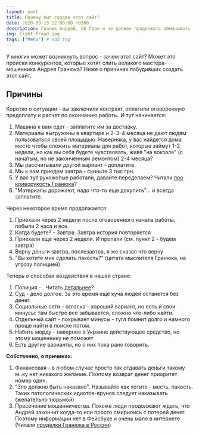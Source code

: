 ```yaml
---
layout: post
title: Почему был создан этот сайт? 
date: 2020-09-13 12:00:00 +0300
description: Гранюк Андрей, СК Гран и не должен продолжать обманывать
img: fight_fraud.jpg 
tags: ["Menu"] # add tag
---
```


У многих может возникнуть вопрос - зачем этот сайт? Может это происки конкурентов, которые хотят слить великого мастера-мошенника Андрея Гранюка? Ниже о причинах побудивших создать этот сайт. 

## Причины ##

Коротко о ситуации - вы заключили контракт, оплатили оговоренную предоплату и расчет по окончанию работы. И тут начинается: 

1. Машина к вам едет - заплатите им за доставку. 
2. Материалы выгружены в квартире и 2-3-4 месяца не дают людям пользоваться своей площадью. Наверняка, у вас найдется дома место чтобы сложить материалы для работ, которые займут 1-2 недели, но как вы себя будете чувствовать, живя "на вокзале" (с начатым, но не законченным ремонтом) 2-4 месяца? 
3. Мы рассчитывали другой вариант - доплатите. 
4. Мы к вам приедем завтра - скиньте 3 тыс грн. 
5. У вас тут рукожопые работали, давайте переделаем? Читали [про криворукость Гранюка](/master-class)?
6. "Материалы дорожают, надо что-то еще докупить"... и всегда заплатите. 

Через некоторое время продолжается: 

1. Приехали через 2 недели после оговоренного начала работы, побыли 2 часа и все. 
2. Когда будете? - Завтра. Завтра история повторяется 
3. Приехали еще через 2 недели. И пропали (см. пункт 2 - будем завтра)
4. Верну деньги завтра, послезавтра, я же сказал что верну 
5. "Вы хотите мне сделать пакость?" (цитата мыслителя Гранюка, на угрозу полицией)

Теперь о способах воздействия в нашей стране: 

1. Полиция - . Читать [детальнее](/granuk-fraud-and-police)?
2. Суд - дело долгое. За это время еще куча людей останется без денег. 
3. Социальные сети - огласка - хороший вариант, но есть и свои минусы: там быстро все забывается, сложно что-либо найти.
4. Отдельный сайт - покрывает минусы - гугл помнит долго и намного проще найти в поиске потом. 
5. Набить морду - наверное в Украине действующее средство, но этому мошеннику не поможет. 
6. Есть другие варианты, но о них пока рано говорить. 


**Собственно, о причинах:**
1. Финансовая - в любом случае просто так отдавать деньги такому м..ку нет никакого желание. Поэтому возврат денег приоритет номер один. 
2. "Зло должно быть наказано". Называйте как хотите - месть, пакость. Таких патологических идиотов-врунов следует наказывать (желательно тюрьмой)
3. Пресечение мошенничества. Похоже люди продолжают ждать, что Андрей закончит когда-то или просто смирились с потерей денег. Поэтому информации нет в Фейсбуке и очень мало в интернете (Читали [проделки Гранюка в России](/moshennikov-net))